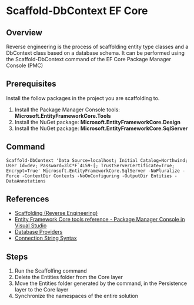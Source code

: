 # Scaffold-DbContext EF Core

## Overview

Reverse engineering is the process of scaffolding entity type classes and a DbContext class based on a database schema.
It can be performed using the Scaffold-DbContext command of the EF Core Package Manager Console (PMC)

## Prerequisites

Install the follow packages in the project you are scaffolding to.

1. Install the Package Manager Console tools: **Microsoft.EntityFrameworkCore.Tools**
2. Install the NuGet package: **Microsoft.EntityFrameworkCore.Design**
3. Install the NuGet package: **Microsoft.EntityFrameworkCore.SqlServer**

## Command

```Scaffold-DbContext 'Data Source=localhost; Initial Catalog=Northwind; User Id=dev; Password=3lC*F`4L59-[; TrustServerCertificate=True; Encrypt=True' Microsoft.EntityFrameworkCore.SqlServer -NoPluralize -Force -ContextDir Contexts -NoOnConfiguring -OutputDir Entities -DataAnnotations```

## References

- [Scaffolding (Reverse Engineering)](https://learn.microsoft.com/en-us/ef/core/managing-schemas/scaffolding/?tabs=dotnet-core-cli)
- [Entity Framework Core tools reference - Package Manager Console in Visual Studio](https://learn.microsoft.com/en-us/ef/core/cli/powershell)
- [Database Providers](https://learn.microsoft.com/en-us/ef/core/providers/?tabs=dotnet-core-cli)
- [Connection String Syntax](https://learn.microsoft.com/es-es/dotnet/framework/data/adonet/connection-string-syntax)

## Steps

1. Run the Scaffolfing command
2. Delete the Entities folder from the Core layer
3. Move the Entities folder generated by the command, in the Persistence layer to the Core layer
4. Synchronize the namespaces of the entire solution